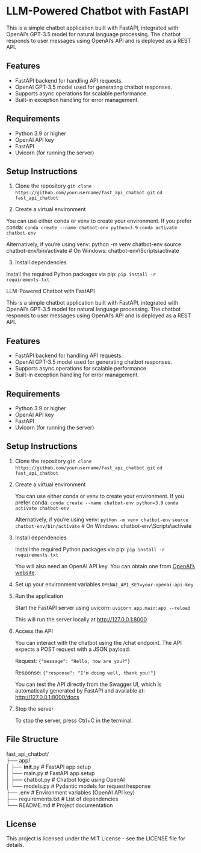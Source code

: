# LLM-Powered Chatbot with FastAPI

This is a simple chatbot application built with FastAPI, integrated with OpenAI’s GPT-3.5 model for natural language processing. The chatbot responds to user messages using OpenAI’s API and is deployed as a REST API.

## Features

- FastAPI backend for handling API requests.
- OpenAI GPT-3.5 model used for generating chatbot responses.
- Supports async operations for scalable performance.
- Built-in exception handling for error management.

## Requirements

- Python 3.9 or higher
- OpenAI API key
- FastAPI
- Uvicorn (for running the server)

## Setup Instructions

1. Clone the repository
`git clone https://github.com/yourusername/fast_api_chatbot.git`
`cd fast_api_chatbot`

2. Create a virtual environment

You can use either conda or venv to create your environment. If you prefer conda:
`conda create --name chatbot-env python=3.9`
`conda activate chatbot-env`

Alternatively, if you’re using venv:
python -m venv chatbot-env
source chatbot-env/bin/activate  # On Windows: chatbot-env\Scripts\activate

3. Install dependencies

Install the required Python packages via pip:
`pip install -r requirements.txt`

LLM-Powered Chatbot with FastAPI

This is a simple chatbot application built with FastAPI, integrated with OpenAI’s GPT-3.5 model for natural language processing. The chatbot responds to user messages using OpenAI’s API and is deployed as a REST API.

## Features

- FastAPI backend for handling API requests.
- OpenAI GPT-3.5 model used for generating chatbot responses.
- Supports async operations for scalable performance.
- Built-in exception handling for error management.

## Requirements

- Python 3.9 or higher
- OpenAI API key
- FastAPI
- Uvicorn (for running the server)

## Setup Instructions

1. Clone the repository
`git clone https://github.com/yourusername/fast_api_chatbot.git`
`cd fast_api_chatbot`

2. Create a virtual environment

    You can use either conda or venv to create your environment. If you prefer conda:
`conda create --name chatbot-env python=3.9`
`conda activate chatbot-env`

    Alternatively, if you’re using venv:
`python -m venv chatbot-env`
`source chatbot-env/bin/activate`  # On Windows: chatbot-env\Scripts\activate

3. Install dependencies

    Install the required Python packages via pip:
`pip install -r requirements.txt`

    You will also need an OpenAI API key. You can obtain one from [OpenAI’s website](https://beta.openai.com/signup/).

4. Set up your environment variables
`OPENAI_API_KEY=your-openai-api-key`

5. Run the application

    Start the FastAPI server using uvicorn:
`uvicorn app.main:app --reload`

    This will run the server locally at http://127.0.0.1:8000.

6. Access the API

    You can interact with the chatbot using the /chat endpoint. The API expects a POST request with a JSON payload:

    Request:
    `{"message": "Hello, how are you?"}`

    Response:
    `{"response": "I'm doing well, thank you!"}`

    You can test the API directly from the Swagger UI, which is automatically generated by FastAPI and available at:
http://127.0.0.1:8000/docs

7. Stop the server

    To stop the server, press Ctrl+C in the terminal.

## File Structure

fast_api_chatbot/<br>
├── app/<br>
│   ├── __init__.py        # FastAPI app setup<br>
│   ├── main.py            # FastAPI app setup<br>
│   ├── chatbot.py         # Chatbot logic using OpenAI<br>
│   └── models.py          # Pydantic models for request/response<br>
├── .env                   # Environment variables (OpenAI API key)<br>
├── requirements.txt       # List of dependencies<br>
└── README.md              # Project documentation

## License

This project is licensed under the MIT License - see the LICENSE file for details.